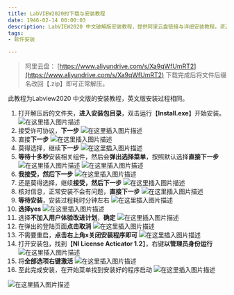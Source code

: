 ```yaml
---
title: LabVIEW2020的下载与安装教程
date: 1946-02-14 00:00:03
description: LabVIEW2020 中文破解版安装教程，提供阿里云盘链接与详细安装教程。资源仅供学习参考！
tags:
- 软件安装

---
```


> 阿里云盘：
> [https://www.aliyundrive.com/s/Xa9qWfUmRT2](https://www.aliyundrive.com/s/Xa9qWfUmRT2)
> 下载完成后将文件后缀名改回【.zip】即可正常解压。

此教程为Labview2020 中文版的安装教程，英文版安装过程相同。

1. 打开解压后的文件夹，**进入安装包目录**，双击运行【**Install.exe**】开始安装。
![在这里插入图片描述](https://img-blog.csdnimg.cn/b6d58731beb94ce0a1a3d3a309c333e0.png?x-oss-process=image/watermark,type_ZHJvaWRzYW5zZmFsbGJhY2s,shadow_50,text_Q1NETiBASGFsZl9B,size_20,color_FFFFFF,t_70,g_se,x_16)
2. 接受许可协议，**下一步**
![在这里插入图片描述](https://img-blog.csdnimg.cn/a130caf1f78b4ee7a7bfd320cbd5d2ce.png?x-oss-process=image/watermark,type_ZHJvaWRzYW5zZmFsbGJhY2s,shadow_50,text_Q1NETiBASGFsZl9B,size_20,color_FFFFFF,t_70,g_se,x_16)
3. 直接**下一步**
![在这里插入图片描述](https://img-blog.csdnimg.cn/c66a13e03df44b6a9f6a85573d09b2b2.png?x-oss-process=image/watermark,type_ZHJvaWRzYW5zZmFsbGJhY2s,shadow_50,text_Q1NETiBASGFsZl9B,size_20,color_FFFFFF,t_70,g_se,x_16)
4. 莫得选择，继续**下一步**
![在这里插入图片描述](https://img-blog.csdnimg.cn/b604b562b2bf47dc91fe48af9290011b.png?x-oss-process=image/watermark,type_ZHJvaWRzYW5zZmFsbGJhY2s,shadow_50,text_Q1NETiBASGFsZl9B,size_20,color_FFFFFF,t_70,g_se,x_16)
5. **等待十多秒**安装相关组件，然后会**弹出选择菜单**，按照默认选择**直接下一步**
![在这里插入图片描述](https://img-blog.csdnimg.cn/34c840b3f4a7410197f4a88d0def0f68.png?x-oss-process=image/watermark,type_ZHJvaWRzYW5zZmFsbGJhY2s,shadow_50,text_Q1NETiBASGFsZl9B,size_20,color_FFFFFF,t_70,g_se,x_16)
![在这里插入图片描述](https://img-blog.csdnimg.cn/ccdc00bb4b8b476fa05bb80e91405223.png?x-oss-process=image/watermark,type_ZHJvaWRzYW5zZmFsbGJhY2s,shadow_50,text_Q1NETiBASGFsZl9B,size_20,color_FFFFFF,t_70,g_se,x_16)
6. **我接受，然后下一步**
![在这里插入图片描述](https://img-blog.csdnimg.cn/970b79c8425e485f884a7c4b7fafb1f2.png?x-oss-process=image/watermark,type_ZHJvaWRzYW5zZmFsbGJhY2s,shadow_50,text_Q1NETiBASGFsZl9B,size_20,color_FFFFFF,t_70,g_se,x_16)
7. 还是莫得选择，继续**接受，然后下一步**
![在这里插入图片描述](https://img-blog.csdnimg.cn/c813266432484339be18e82c85f87c2e.png?x-oss-process=image/watermark,type_ZHJvaWRzYW5zZmFsbGJhY2s,shadow_50,text_Q1NETiBASGFsZl9B,size_20,color_FFFFFF,t_70,g_se,x_16)
8. 核对信息，正常安装不会有问题，**直接下一步**
![在这里插入图片描述](https://img-blog.csdnimg.cn/250148dc78cf4241a83eed17a7e94ba7.png?x-oss-process=image/watermark,type_ZHJvaWRzYW5zZmFsbGJhY2s,shadow_50,text_Q1NETiBASGFsZl9B,size_20,color_FFFFFF,t_70,g_se,x_16)
9. **等待安装**，安装过程耗时分钟左右
![在这里插入图片描述](https://img-blog.csdnimg.cn/e5e74472a4994fd5831a8b54503436f7.png?x-oss-process=image/watermark,type_ZHJvaWRzYW5zZmFsbGJhY2s,shadow_50,text_Q1NETiBASGFsZl9B,size_20,color_FFFFFF,t_70,g_se,x_16)
 10. **选择yes**
![在这里插入图片描述](https://img-blog.csdnimg.cn/d345e55b4e544e8c9d96b54b25d37a42.png)
10. 选择**不加入用户体验改进计划**，**确定**
![在这里插入图片描述](https://img-blog.csdnimg.cn/aa2c4026a63f4327ba6b5d3e8ee2bb75.png?x-oss-process=image/watermark,type_ZHJvaWRzYW5zZmFsbGJhY2s,shadow_50,text_Q1NETiBASGFsZl9B,size_20,color_FFFFFF,t_70,g_se,x_16)
11. 在弹出的登陆页面**点击取消**
![在这里插入图片描述](https://img-blog.csdnimg.cn/a111b55ed5a340d09bb8d264b145e0d6.png?x-oss-process=image/watermark,type_ZHJvaWRzYW5zZmFsbGJhY2s,shadow_50,text_Q1NETiBASGFsZl9B,size_20,color_FFFFFF,t_70,g_se,x_16)
12. 不需要重启，**点击右上角x关闭安装程序即可**
![在这里插入图片描述](https://img-blog.csdnimg.cn/3f4c0eb7801c420aa1f6cf41f84b1420.png?x-oss-process=image/watermark,type_ZHJvaWRzYW5zZmFsbGJhY2s,shadow_50,text_Q1NETiBASGFsZl9B,size_20,color_FFFFFF,t_70,g_se,x_16)
13. 打开安装包，找到【**NI License Acticator 1.2**】，右键**以管理员身份运行**
![在这里插入图片描述](https://img-blog.csdnimg.cn/570e89176dee4a1e830b8b8da2b40b44.png?x-oss-process=image/watermark,type_ZHJvaWRzYW5zZmFsbGJhY2s,shadow_50,text_Q1NETiBASGFsZl9B,size_20,color_FFFFFF,t_70,g_se,x_16)
14. 将**全部选项右键激活**
![在这里插入图片描述](https://img-blog.csdnimg.cn/2dc2fb4e374f462a85025a40c46e57ac.png?x-oss-process=image/watermark,type_ZHJvaWRzYW5zZmFsbGJhY2s,shadow_50,text_Q1NETiBASGFsZl9B,size_20,color_FFFFFF,t_70,g_se,x_16)
15. 至此完成安装，在开始菜单找到安装好的程序启动
![在这里插入图片描述](https://img-blog.csdnimg.cn/b3bbfc831770438cb40d7fda6b0fc630.png?x-oss-process=image/watermark,type_ZHJvaWRzYW5zZmFsbGJhY2s,shadow_50,text_Q1NETiBASGFsZl9B,size_20,color_FFFFFF,t_70,g_se,x_16)

![在这里插入图片描述](https://img-blog.csdnimg.cn/b5e543c1059d4a66ad949e2d12c028b8.png?x-oss-process=image/watermark,type_ZHJvaWRzYW5zZmFsbGJhY2s,shadow_50,text_Q1NETiBASGFsZl9B,size_20,color_FFFFFF,t_70,g_se,x_16)
